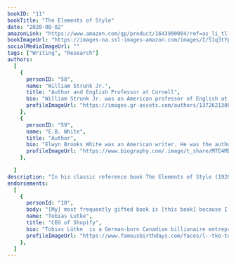 ```yaml
---
bookID: "11"
bookTitle: "The Elements of Style"
date: "2020-08-02"
amazonLink: "https://www.amazon.com/gp/product/1643990004/ref=as_li_tl?ie=UTF8&camp=1789&creative=9325&creativeASIN=1643990004&linkCode=as2&tag=btmysmarter-20&linkId=83f8215c1bc89b2cf782fa71040066b0"
bookImageUrl: "https://images-na.ssl-images-amazon.com/images/I/51q3tYpGjnL._SX313_BO1,204,203,200_.jpg"
socialMediaImageUrl: ""
tags: ["Writing", "Research"]
authors:
  [
    {
      personID: "58",
      name: "William Strunk Jr.",
      title: "Author and English Professor at Cornell",
      bio: "William Strunk Jr. was an American professor of English at Cornell University and author of The Elements of Style. After revision and enlargement by his former student E. B. White, it became a highly influential guide to English usage during the late 20th century, commonly called Strunk & White.",
      profileImageUrl: "https://images.gr-assets.com/authors/1372621308p8/6437238.jpg",
	},
	{
      personID: "59",
      name: "E.B. White",
      title: "Author",
      bio: "Elwyn Brooks White was an American writer. He was the author of several highly popular books for children, including Stuart Little, Charlotte's Web, and The Trumpet of the Swan. In a 2012 survey of School Library Journal readers, Charlotte's Web came in first in their poll of the top one hundred children's novels",
      profileImageUrl: "https://www.biography.com/.image/t_share/MTE4MDAzNDEwNzI0MzU3NjQ2/e-b-white-9529308-1-402.jpg",
	},

  ]
description: "In his classic reference book The Elements of Style (1920), William Strunk Jr. explains that writers must first understand writing’s rules before they can break them. He offers clear, instructive advice on proper sentence composition. Strunk composed this book in 1918 and self-published before seeking traditional publication. The book was originally intended to be a textbook for his own English class, but the principles proved to be widely useful. It was later edited and developed by a former student, E. B. White."
endorsements:
  [
    {
      personId: "10",
      body: "[My] most frequently gifted book is [this book] because I like good writing.",
      name: "Tobias Lutke",
	  title: "CEO of Shopify",
	  bio: "Tobias Lütke  is a German-born Canadian billionaire entrepreneur, and the founder and CEO of Shopify, a company based in Ottawa, Canada. He has been part of the core team of the Ruby on Rails framework and has created open source libraries such as Active Merchant.",
      profileImageUrl: "https://www.famousbirthdays.com/faces/l--tke-tobias-image.jpg",
	},
  ]
---
```

